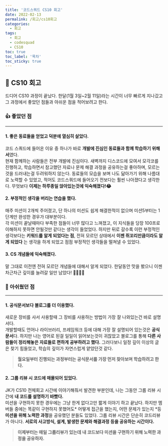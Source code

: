 ```yaml
---
title: '코드스쿼드 CS10 회고'
date: 2022-02-13
permalink: /회고/cs10회고
categories:
  - 회고
tags:
  - 회고
  - codesquad
  - CS10
toc: true
toc_label: '목차'
toc_sticky: true
---
```


<!--more-->

## 📝 CS10 회고

드디어 CS10 과정이 끝났다.
한달(1월 3일~2월 11일)라는 시간이 너무 빠르게 지나갔고 그 과정에서 좋았던 점들과 아쉬운 점을 적어보려고 한다.

### 👍 좋았던 점

---

#### 1. 좋은 동료들을 얻었고 덕분에 열심히 살았다.

코드 스쿼드에 들어온 이유 중 하나가 바로 **개발에 진심인 동료들과 함께 학습하기 위해서**였다.  
현재 함께하는 사람들은 전부 개발에 진심이다. 새벽까지 디스코드에 모여서 모각코를 진행하고, 학습하면서 참고했던 자료나 문제 해결 과정을 공유하는걸 좋아하며, 모르는것을 드러내는걸 두려워하지 않는다. 동료들의 모습을 보며 나도 닮아가기 위해 나름대로 노력할 수 있었고, 적어도 코드스쿼드에 들어오기 전보다는 훨씬 나아졌다고 생각한다. 무엇보다 **이제는 하루종일 앉아있는것에 익숙해졌다!😂**

#### 2. 부정적인 생각을 버리는 연습을 했다.

매주 미션이 2개씩 주어졌고, 단 하나의 미션도 쉽게 해결한적이 없으며 미션5부터는 1단계만 완성한 경우가 대부분이다.  
각 미션이 끝날때마다 부족한 점들이 너무 많다고 느껴졌고, 이 지식들을 당장 100프로 이해하지 못하면 안될것만 같다는 생각이 들었었다.
하지만 뒤로 갈수록 이런 부정적인 생각보다는 **키워드를 알게 되었다는 점**, 전혀 모르던 상태에서 **이젠 쥐꼬리만큼이라도 알게 되었다** 는 생각을 하게 되었고 점점 부정적인 생각들을 떨쳐낼 수 있었다.

#### 3. CS 개념들에 익숙해졌다.

말 그대로 이전엔 전혀 모르던 개념들에 대해서 알게 되었다. 한달동안 맛을 봤으니 이젠 차근차근 깊이를 늘려갈 일만 남았다! 💪🏻💪🏻

### 📌 아쉬웠던 점

---

#### 1. 공식문서보다 블로그를 더 이용했다.

새로운 장비를 사서 사용할때 그 장비를 사용하는 방법이 가장 잘 나와있는건 바로 설명서다.  
개발할때도 언어나 라이브러리, 프레임워크 등에 대해 가장 잘 설명되어 있는것은 **공식문서**다.
하지만 나는 영어로 된걸 일일이 읽어보는것이 귀찮았고 블로그를 통해 **다른 사람들이 정리해놓은 자료들로 편하게 공부하려고 했다.** 그러다보니 일정 깊이 이상의 글은 찾기 힘들었고, 학습의 깊이가 자연스럽게 얕았던것 같다.

> **월요일부터 진행되는 과정부터는 공식문서를 가장 먼저 찾아보며 학습하려고 한다.**

#### 2. 그룹 리뷰 시 코드에 매몰되어 있었다.

JK가 CS10 전체회고 시간에 이야기해줘서 발견한 부분인데, 나는 그동안 그룹 리뷰 시간에 **내 코드를 설명하기 바빴다.**  
미션을 구현하지 못한 경우에는 그냥 한게 없다고만 짧게 이야기 하고 끝났다. 하지만 멤버들 중에는 똑같이 구현하지 못했어도* 어떻게 접근을 했는지, 어떤 문제가 있는지 *등 **미션을 위해 노력한 과정**을 공유했던 분들도 있었다.
그룹 리뷰 시간은 단순히 코드리뷰가 아니다. **서로의 사고방식, 설계, 발생한 문제와 해결과정 등을 공유하는 시간이다.**

> **이제부터는 매일 그룹리뷰가 있는데 내 코드보다 미션을 구현하기 위해 노력한 과정을 공유하자.**
